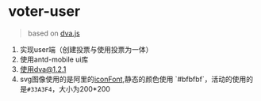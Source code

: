 # voter-user

> based on [dva.js]("https://github.com/dvajs/dva")

1. 实现user端（创建投票与使用投票为一体）
2. 使用antd-mobile ui库
3. 使用dva@1.2.1
4. svg图像使用的是阿里的[iconFont]("http://www.iconfont.cn/collections/detail?spm=a313x.7781069.1998910419.de12df413&cid=31"),静态的颜色使用 `#bfbfbf`，活动的使用的是`#33A3F4`，大小为200*200
